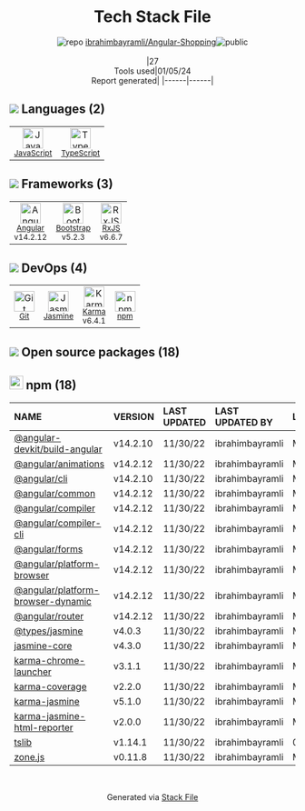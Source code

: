 <!--
&lt;--- Readme.md Snippet without images Start ---&gt;
## Tech Stack
ibrahimbayramli/Angular-Shopping is built on the following main stack:

- [Jasmine](http://jasmine.github.io/) – Javascript Testing Framework
- [Bootstrap](http://getbootstrap.com/) – Front-End Frameworks
- [JavaScript](https://developer.mozilla.org/en-US/docs/Web/JavaScript) – Languages
- [Karma](http://karma-runner.github.io/) – Browser Testing
- [TypeScript](http://www.typescriptlang.org) – Languages
- [RxJS](http://reactivex.io/rxjs/) – Concurrency Frameworks
- [Angular](https://angular.io) – Javascript MVC Frameworks

Full tech stack [here](/techstack.md)

&lt;--- Readme.md Snippet without images End ---&gt;

&lt;--- Readme.md Snippet with images Start ---&gt;
## Tech Stack
ibrahimbayramli/Angular-Shopping is built on the following main stack:

- <img width='25' height='25' src='https://img.stackshare.io/service/831/7c0b595409af531b9cdeb07f8c513e8b.png' alt='Jasmine'/> [Jasmine](http://jasmine.github.io/) – Javascript Testing Framework
- <img width='25' height='25' src='https://img.stackshare.io/service/1101/C9QJ7V3X.png' alt='Bootstrap'/> [Bootstrap](http://getbootstrap.com/) – Front-End Frameworks
- <img width='25' height='25' src='https://img.stackshare.io/service/1209/javascript.jpeg' alt='JavaScript'/> [JavaScript](https://developer.mozilla.org/en-US/docs/Web/JavaScript) – Languages
- <img width='25' height='25' src='https://img.stackshare.io/service/1420/TidYGd6a.png' alt='Karma'/> [Karma](http://karma-runner.github.io/) – Browser Testing
- <img width='25' height='25' src='https://img.stackshare.io/service/1612/bynNY5dJ.jpg' alt='TypeScript'/> [TypeScript](http://www.typescriptlang.org) – Languages
- <img width='25' height='25' src='https://img.stackshare.io/service/1796/984368.png' alt='RxJS'/> [RxJS](http://reactivex.io/rxjs/) – Concurrency Frameworks
- <img width='25' height='25' src='https://img.stackshare.io/service/3745/cb8U-gL6_400x400.jpg' alt='Angular'/> [Angular](https://angular.io) – Javascript MVC Frameworks

Full tech stack [here](/techstack.md)

&lt;--- Readme.md Snippet with images End ---&gt;
-->
<div align="center">

# Tech Stack File
![](https://img.stackshare.io/repo.svg "repo") [ibrahimbayramli/Angular-Shopping](https://github.com/ibrahimbayramli/Angular-Shopping)![](https://img.stackshare.io/public_badge.svg "public")
<br/><br/>
|27<br/>Tools used|01/05/24 <br/>Report generated|
|------|------|
</div>

## <img src='https://img.stackshare.io/languages.svg'/> Languages (2)
<table><tr>
  <td align='center'>
  <img width='36' height='36' src='https://img.stackshare.io/service/1209/javascript.jpeg' alt='JavaScript'>
  <br>
  <sub><a href="https://developer.mozilla.org/en-US/docs/Web/JavaScript">JavaScript</a></sub>
  <br>
  <sub></sub>
</td>

<td align='center'>
  <img width='36' height='36' src='https://img.stackshare.io/service/1612/bynNY5dJ.jpg' alt='TypeScript'>
  <br>
  <sub><a href="http://www.typescriptlang.org">TypeScript</a></sub>
  <br>
  <sub></sub>
</td>

</tr>
</table>

## <img src='https://img.stackshare.io/frameworks.svg'/> Frameworks (3)
<table><tr>
  <td align='center'>
  <img width='36' height='36' src='https://img.stackshare.io/service/3745/cb8U-gL6_400x400.jpg' alt='Angular'>
  <br>
  <sub><a href="https://angular.io">Angular</a></sub>
  <br>
  <sub>v14.2.12</sub>
</td>

<td align='center'>
  <img width='36' height='36' src='https://img.stackshare.io/service/1101/C9QJ7V3X.png' alt='Bootstrap'>
  <br>
  <sub><a href="http://getbootstrap.com/">Bootstrap</a></sub>
  <br>
  <sub>v5.2.3</sub>
</td>

<td align='center'>
  <img width='36' height='36' src='https://img.stackshare.io/service/1796/984368.png' alt='RxJS'>
  <br>
  <sub><a href="http://reactivex.io/rxjs/">RxJS</a></sub>
  <br>
  <sub>v6.6.7</sub>
</td>

</tr>
</table>

## <img src='https://img.stackshare.io/devops.svg'/> DevOps (4)
<table><tr>
  <td align='center'>
  <img width='36' height='36' src='https://img.stackshare.io/service/1046/git.png' alt='Git'>
  <br>
  <sub><a href="http://git-scm.com/">Git</a></sub>
  <br>
  <sub></sub>
</td>

<td align='center'>
  <img width='36' height='36' src='https://img.stackshare.io/service/831/7c0b595409af531b9cdeb07f8c513e8b.png' alt='Jasmine'>
  <br>
  <sub><a href="http://jasmine.github.io/">Jasmine</a></sub>
  <br>
  <sub></sub>
</td>

<td align='center'>
  <img width='36' height='36' src='https://img.stackshare.io/service/1420/TidYGd6a.png' alt='Karma'>
  <br>
  <sub><a href="http://karma-runner.github.io/">Karma</a></sub>
  <br>
  <sub>v6.4.1</sub>
</td>

<td align='center'>
  <img width='36' height='36' src='https://img.stackshare.io/service/1120/lejvzrnlpb308aftn31u.png' alt='npm'>
  <br>
  <sub><a href="https://www.npmjs.com/">npm</a></sub>
  <br>
  <sub></sub>
</td>

</tr>
</table>


## <img src='https://img.stackshare.io/group.svg' /> Open source packages (18)</h2>

## <img width='24' height='24' src='https://img.stackshare.io/service/1120/lejvzrnlpb308aftn31u.png'/> npm (18)

|NAME|VERSION|LAST UPDATED|LAST UPDATED BY|LICENSE|VULNERABILITIES|
|:------|:------|:------|:------|:------|:------|
|[@angular-devkit/build-angular](https://www.npmjs.com/@angular-devkit/build-angular)|v14.2.10|11/30/22|ibrahimbayramli |MIT|N/A|
|[@angular/animations](https://www.npmjs.com/@angular/animations)|v14.2.12|11/30/22|ibrahimbayramli |MIT|N/A|
|[@angular/cli](https://www.npmjs.com/@angular/cli)|v14.2.10|11/30/22|ibrahimbayramli |MIT|N/A|
|[@angular/common](https://www.npmjs.com/@angular/common)|v14.2.12|11/30/22|ibrahimbayramli |MIT|N/A|
|[@angular/compiler](https://www.npmjs.com/@angular/compiler)|v14.2.12|11/30/22|ibrahimbayramli |MIT|N/A|
|[@angular/compiler-cli](https://www.npmjs.com/@angular/compiler-cli)|v14.2.12|11/30/22|ibrahimbayramli |MIT|N/A|
|[@angular/forms](https://www.npmjs.com/@angular/forms)|v14.2.12|11/30/22|ibrahimbayramli |MIT|N/A|
|[@angular/platform-browser](https://www.npmjs.com/@angular/platform-browser)|v14.2.12|11/30/22|ibrahimbayramli |MIT|N/A|
|[@angular/platform-browser-dynamic](https://www.npmjs.com/@angular/platform-browser-dynamic)|v14.2.12|11/30/22|ibrahimbayramli |MIT|N/A|
|[@angular/router](https://www.npmjs.com/@angular/router)|v14.2.12|11/30/22|ibrahimbayramli |MIT|N/A|
|[@types/jasmine](https://www.npmjs.com/@types/jasmine)|v4.0.3|11/30/22|ibrahimbayramli |MIT|N/A|
|[jasmine-core](https://www.npmjs.com/jasmine-core)|v4.3.0|11/30/22|ibrahimbayramli |MIT|N/A|
|[karma-chrome-launcher](https://www.npmjs.com/karma-chrome-launcher)|v3.1.1|11/30/22|ibrahimbayramli |MIT|N/A|
|[karma-coverage](https://www.npmjs.com/karma-coverage)|v2.2.0|11/30/22|ibrahimbayramli |MIT|N/A|
|[karma-jasmine](https://www.npmjs.com/karma-jasmine)|v5.1.0|11/30/22|ibrahimbayramli |MIT|N/A|
|[karma-jasmine-html-reporter](https://www.npmjs.com/karma-jasmine-html-reporter)|v2.0.0|11/30/22|ibrahimbayramli |MIT|N/A|
|[tslib](https://www.npmjs.com/tslib)|v1.14.1|11/30/22|ibrahimbayramli |0BSD|N/A|
|[zone.js](https://www.npmjs.com/zone.js)|v0.11.8|11/30/22|ibrahimbayramli |MIT|N/A|

<br/>
<div align='center'>

Generated via [Stack File](https://github.com/marketplace/stack-file)
